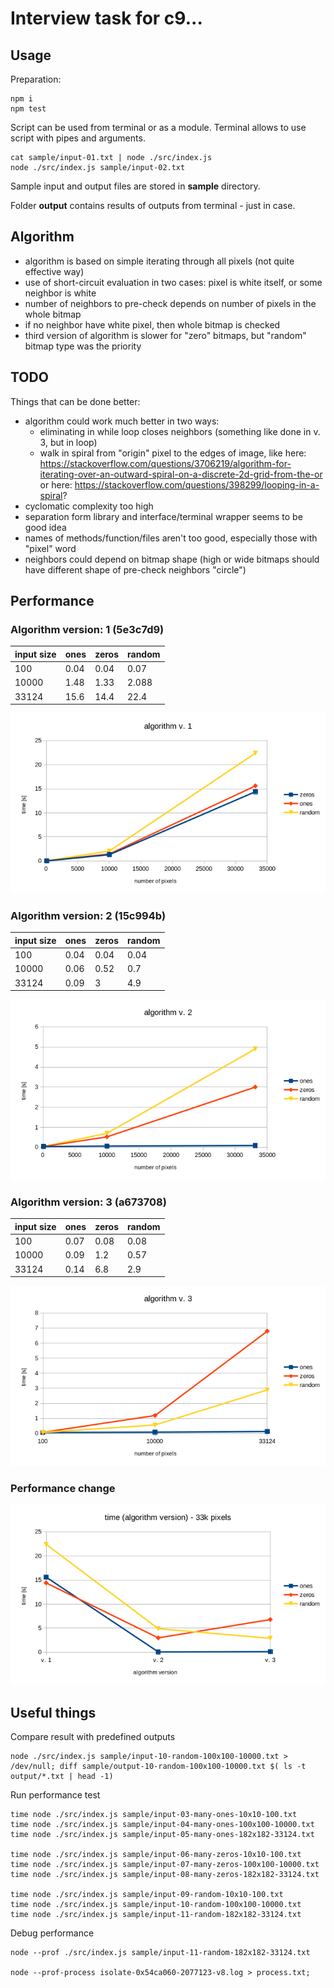 # Interview task for c9...

## Usage

Preparation:
```
npm i
npm test
```

Script can be used from terminal or as a module.
Terminal allows to use script with pipes and arguments.
```
cat sample/input-01.txt | node ./src/index.js
node ./src/index.js sample/input-02.txt
```

Sample input and output files are stored in **sample** directory.

Folder **output** contains results of outputs from terminal - just in case.

## Algorithm

* algorithm is based on simple iterating through all pixels (not quite effective way)
* use of short-circuit evaluation in two cases: pixel is white itself, or some neighbor is white
* number of neighbors to pre-check depends on number of pixels in the whole bitmap
* if no neighbor have white pixel, then whole bitmap is checked
* third version of algorithm is slower for "zero" bitmaps, but "random" bitmap type was the priority

## TODO

Things that can be done better:
* algorithm could work much better in two ways:
  * eliminating in while loop closes neighbors (something like done in v. 3, but in loop)
  * walk in spiral from "origin" pixel to the edges of image, like here: https://stackoverflow.com/questions/3706219/algorithm-for-iterating-over-an-outward-spiral-on-a-discrete-2d-grid-from-the-or or here: https://stackoverflow.com/questions/398299/looping-in-a-spiral?
* cyclomatic complexity too high
* separation form library and interface/terminal wrapper seems to be good idea
* names of methods/function/files aren't too good, especially those with "pixel" word
* neighbors could depend on bitmap shape (high or wide bitmaps should have different shape of pre-check neighbors "circle")

## Performance

### Algorithm version: 1 (5e3c7d9)
| input size  | ones | zeros | random |
|-------------|----- |-------|--------|
| 100         | 0.04 | 0.04  | 0.07   |
| 10000       | 1.48 | 1.33  | 2.088  |
| 33124       | 15.6 | 14.4  | 22.4   |


![alt text](./readme-img/performance-v1.png "algorithm version: 1")


### Algorithm version: 2 (15c994b)
| input size  | ones  | zeros | random |
|-------------|-------|-------|--------|
| 100         | 0.04  | 0.04  | 0.04   |
| 10000       | 0.06  | 0.52  | 0.7    |
| 33124       | 0.09  | 3     | 4.9    |


![alt text](./readme-img/performance-v2.png "algorithm version: 1")


### Algorithm version: 3 (a673708)
| input size  | ones  | zeros | random |
|-------------|-------|-------|--------|
| 100         | 0.07  | 0.08  | 0.08   |
| 10000       | 0.09  | 1.2   | 0.57   |
| 33124       | 0.14  | 6.8   | 2.9    |


![alt text](./readme-img/performance-v3.png "algorithm version: 1")


### Performance change
![alt text](./readme-img/performance-algorithm-comparison.png "algorithm version change: 1 => 2 => 3")


## Useful things

Compare result with predefined outputs
```
node ./src/index.js sample/input-10-random-100x100-10000.txt > /dev/null; diff sample/output-10-random-100x100-10000.txt $( ls -t output/*.txt | head -1)
```


Run performance test
```
time node ./src/index.js sample/input-03-many-ones-10x10-100.txt
time node ./src/index.js sample/input-04-many-ones-100x100-10000.txt
time node ./src/index.js sample/input-05-many-ones-182x182-33124.txt

time node ./src/index.js sample/input-06-many-zeros-10x10-100.txt
time node ./src/index.js sample/input-07-many-zeros-100x100-10000.txt
time node ./src/index.js sample/input-08-many-zeros-182x182-33124.txt

time node ./src/index.js sample/input-09-random-10x10-100.txt
time node ./src/index.js sample/input-10-random-100x100-10000.txt
time node ./src/index.js sample/input-11-random-182x182-33124.txt
```


Debug performance
```
node --prof ./src/index.js sample/input-11-random-182x182-33124.txt

node --prof-process isolate-0x54ca060-2077123-v8.log > process.txt;
```